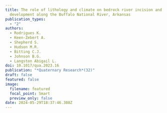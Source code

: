 ```yaml
---
title: The role of lithology and climate on bedrock river incision and terrace
  development along the Buffalo National River, Arkansas
publication_types:
  - "2"
authors:
  - Rodrigues K.
  - Keen-Zebert A.
  - Shepherd S.
  - Hudson M.R.
  - Bitting C.J.
  - Johnson B.G.
  - Langston Abigail L.
doi: 10.1017/qua.2023.16
publication: "*Quaternary Research*(32)"
draft: false
featured: false
image:
  filename: featured
  focal_point: Smart
  preview_only: false
date: 2024-05-29T18:37:46.308Z
---
```

